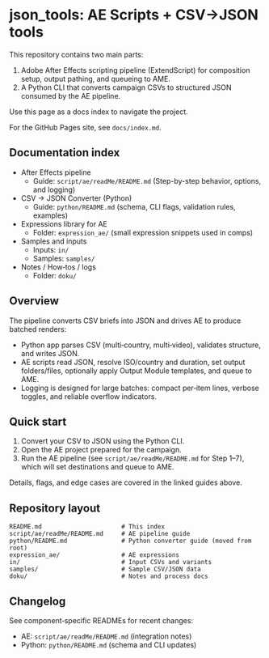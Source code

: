 # json_tools: AE Scripts + CSV→JSON tools

This repository contains two main parts:

1) Adobe After Effects scripting pipeline (ExtendScript) for composition setup, output pathing, and queueing to AME.
2) A Python CLI that converts campaign CSVs to structured JSON consumed by the AE pipeline.

Use this page as a docs index to navigate the project.

For the GitHub Pages site, see `docs/index.md`.

## Documentation index

- After Effects pipeline
  - Guide: `script/ae/readMe/README.md` (Step-by-step behavior, options, and logging)
- CSV → JSON Converter (Python)
  - Guide: `python/README.md` (schema, CLI flags, validation rules, examples)
- Expressions library for AE
  - Folder: `expression_ae/` (small expression snippets used in comps)
- Samples and inputs
  - Inputs: `in/`
  - Samples: `samples/`
- Notes / How‑tos / logs
  - Folder: `doku/`

## Overview

The pipeline converts CSV briefs into JSON and drives AE to produce batched renders:

- Python app parses CSV (multi‑country, multi‑video), validates structure, and writes JSON.
- AE scripts read JSON, resolve ISO/country and duration, set output folders/files, optionally apply Output Module templates, and queue to AME.
- Logging is designed for large batches: compact per‑item lines, verbose toggles, and reliable overflow indicators.

## Quick start

1) Convert your CSV to JSON using the Python CLI.
2) Open the AE project prepared for the campaign.
3) Run the AE pipeline (see `script/ae/readMe/README.md` for Step 1–7), which will set destinations and queue to AME.

Details, flags, and edge cases are covered in the linked guides above.

## Repository layout

```
README.md                      # This index
script/ae/readMe/README.md     # AE pipeline guide
python/README.md               # Python converter guide (moved from root)
expression_ae/                 # AE expressions
in/                            # Input CSVs and variants
samples/                       # Sample CSV/JSON data
doku/                          # Notes and process docs
```

## Changelog

See component‑specific READMEs for recent changes:
- AE: `script/ae/readMe/README.md` (integration notes)
- Python: `python/README.md` (schema and CLI updates)
